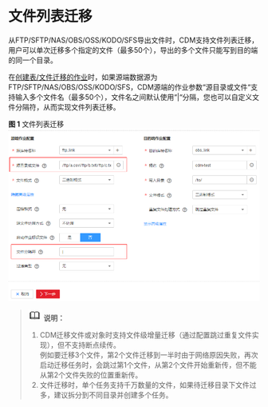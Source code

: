 # 文件列表迁移<a name="dayu_01_0105"></a>

从FTP/SFTP/NAS/OBS/OSS/KODO/SFS导出文件时，CDM支持文件列表迁移，用户可以单次迁移多个指定的文件（最多50个），导出的多个文件只能写到目的端的同一个目录。

在[创建表/文件迁移的作业](新建表-文件迁移作业.md)时，如果源端数据源为FTP/SFTP/NAS/OBS/OSS/KODO/SFS，CDM源端的作业参数“源目录或文件“支持输入多个文件名（最多50个），文件名之间默认使用“|“分隔，您也可以自定义文件分隔符，从而实现文件列表迁移。

**图 1**  文件列表迁移<a name="zh-cn_topic_0108275484_fig49531145153317"></a>  
![](figures/文件列表迁移.png "文件列表迁移")

>![](public_sys-resources/icon-note.gif) **说明：**   
>1.  CDM迁移文件或对象时支持文件级增量迁移（通过配置跳过重复文件实现），但不支持断点续传。  
>    例如要迁移3个文件，第2个文件迁移到一半时由于网络原因失败，再次启动迁移任务时，会跳过第1个文件，从第2个文件开始重新传，但不能从第2个文件失败的位置重新传。  
>2.  文件迁移时，单个任务支持千万数量的文件，如果待迁移目录下文件过多，建议拆分到不同目录并创建多个任务。  

